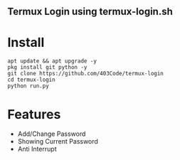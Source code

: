 ## Termux Login using termux-login.sh

# Install
```
apt update && apt upgrade -y
pkg install git python -y
git clone https://github.com/403Code/termux-login
cd termux-login
python run.py
```

# Features
* Add/Change Password
* Showing Current Password
* Anti Interrupt
